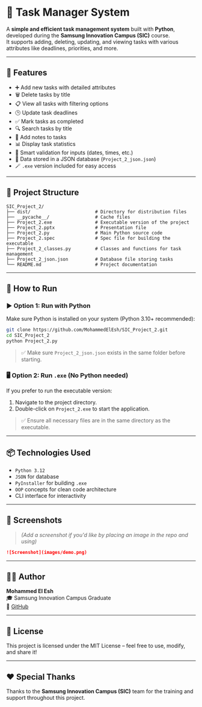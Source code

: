 # 📝 Task Manager System

A **simple and efficient task management system** built with **Python**, developed during the **Samsung Innovation Campus (SIC)** course.  
It supports adding, deleting, updating, and viewing tasks with various attributes like deadlines, priorities, and more.

---

## 🧾 Features

- ➕ Add new tasks with detailed attributes
- 🗑️ Delete tasks by title
- 📋 View all tasks with filtering options
- 🕒 Update task deadlines
- ✅ Mark tasks as completed
- 🔍 Search tasks by title
- 📝 Add notes to tasks
- 📊 Display task statistics
- 🧠 Smart validation for inputs (dates, times, etc.)
- 💾 Data stored in a JSON database (`Project_2_json.json`)
- 🪄 `.exe` version included for easy access

---

## 🧱 Project Structure

```
SIC_Project_2/
├── dist/                        # Directory for distribution files
├── __pycache__/                 # Cache files
├── Project_2.exe                # Executable version of the project
├── Project_2.pptx               # Presentation file
├── Project_2.py                 # Main Python source code
├── Project_2.spec               # Spec file for building the executable
├── Project_2_classes.py         # Classes and functions for task management
├── Project_2_json.json          # Database file storing tasks
└── README.md                    # Project documentation
```

---

## 🚀 How to Run

### ▶️ Option 1: Run with Python

Make sure Python is installed on your system (Python 3.10+ recommended):

```bash
git clone https://github.com/MohammedElEsh/SIC_Project_2.git
cd SIC_Project_2
python Project_2.py
```

> ✅ Make sure `Project_2_json.json` exists in the same folder before starting.

### 🖥️ Option 2: Run `.exe` (No Python needed)

If you prefer to run the executable version:

1. Navigate to the project directory.
2. Double-click on `Project_2.exe` to start the application.

> ✅ Ensure all necessary files are in the same directory as the executable.

---

## 📦 Technologies Used

- `Python 3.12`
- `JSON` for database
- `PyInstaller` for building `.exe`
- `OOP` concepts for clean code architecture
- CLI interface for interactivity

---

## 📸 Screenshots

> *(Add a screenshot if you'd like by placing an image in the repo and using)*  
```markdown
![Screenshot](images/demo.png)
```

---

## 👨‍💻 Author

**Mohammed El Esh**  
🎓 Samsung Innovation Campus Graduate  
🔗 [GitHub](https://github.com/MohammedElEsh)

---

## 📄 License

This project is licensed under the MIT License – feel free to use, modify, and share it!

---

## ❤️ Special Thanks

Thanks to the **Samsung Innovation Campus (SIC)** team for the training and support throughout this project.
